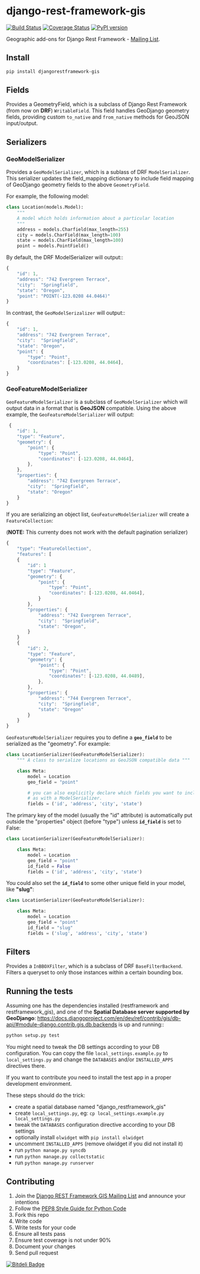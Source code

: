 django-rest-framework-gis
=========================

[![Build Status](https://travis-ci.org/djangonauts/django-rest-framework-gis.png?branch=master)](https://travis-ci.org/djangonauts/django-rest-framework-gis)
[![Coverage Status](https://coveralls.io/repos/djangonauts/django-rest-framework-gis/badge.png)](https://coveralls.io/r/djangonauts/django-rest-framework-gis)
[![PyPI version](https://badge.fury.io/py/djangorestframework-gis.png)](http://badge.fury.io/py/djangorestframework-gis)

Geographic add-ons for Django Rest Framework - [Mailing List](https://groups.google.com/forum/#!forum/django-rest-framework-gis).


Install
-------

```bash
pip install djangorestframework-gis
```


Fields
------

Provides a GeometryField, which is a subclass of Django Rest Framework (from now on **DRF**) `WritableField`.
This field handles GeoDjango geometry fields, providing custom `to_native`
and `from_native` methods for GeoJSON input/output.

Serializers
-----------

### GeoModelSerializer

Provides a `GeoModelSerializer`, which is a sublass of DRF `ModelSerializer`.
This serializer updates the field_mapping dictionary to include
field mapping of GeoDjango geometry fields to the above `GeometryField`.

For example, the following model:

```python
class Location(models.Model):
    """
    A model which holds information about a particular location
    """
    address = models.Charfield(max_length=255)
    city = models.CharField(max_length=100)
    state = models.CharField(max_length=100)
    point = models.PointField()
```

By default, the DRF ModelSerializer will output::

```javascript
{
    "id": 1,
    "address": "742 Evergreen Terrace",
    "city":  "Springfield",
    "state": "Oregon",
    "point": "POINT(-123.0208 44.0464)"
}
```

In contrast, the `GeoModelSerizalizer` will output::

```javascript
{
    "id": 1,
    "address": "742 Evergreen Terrace",
    "city":  "Springfield",
    "state": "Oregon",
    "point": {
        "type": "Point",
        "coordinates": [-123.0208, 44.0464],
    }
}
```

### GeoFeatureModelSerializer

`GeoFeatureModelSerializer` is a subclass of `GeoModelSerializer` which will output data in a format that is **GeoJSON**
compatible. Using the above example, the `GeoFeatureModelSerializer` will output:

```javascript
 {
    "id": 1,
    "type": "Feature",
    "geometry": {
        "point": {
            "type": "Point",
            "coordinates": [-123.0208, 44.0464],
        },
    },
    "properties": {
        "address": "742 Evergreen Terrace",
        "city":  "Springfield",
        "state": "Oregon"
    }
}
```

If you are serializing an object list, `GeoFeatureModelSerializer` will create a `FeatureCollection`:

(**NOTE:** This currenty does not work with the default pagination serializer)

```javascript
{
    "type": "FeatureCollection",
    "features": [
    {
        "id": 1
        "type": "Feature",
        "geometry": {
            "point": {
                "type": "Point",
                "coordinates": [-123.0208, 44.0464],
            }
        },
        "properties": {
            "address": "742 Evergreen Terrace",
            "city":  "Springfield",
            "state": "Oregon",
        }
    }
    {
        "id": 2,
        "type": "Feature",
        "geometry": {
            "point": {
                "type": "Point",
                "coordinates": [-123.0208, 44.0489],
            },
        },
        "properties": {
            "address": "744 Evergreen Terrace",
            "city":  "Springfield",
            "state": "Oregon"
        }
    }
}
```

`GeoFeatureModelSerializer` requires you to define a **`geo_field`** to be serialized as the "geometry".
For example:

```python
class LocationSerializer(GeoFeatureModelSerializer):
    """ A class to serialize locations as GeoJSON compatible data """

    class Meta:
        model = Location
        geo_field = "point"

        # you can also explicitly declare which fields you want to include
        # as with a ModelSerializer.
        fields = ('id', 'address', 'city', 'state')
```

The primary key of the model (usually the "id" attribute) is automatically put outside
the "properties" object (before "type") unless **`id_field`** is set to False:

```python
class LocationSerializer(GeoFeatureModelSerializer):

    class Meta:
        model = Location
        geo_field = "point"
        id_field = False
        fields = ('id', 'address', 'city', 'state')
```

You could also set the **`id_field`** to some other unique field in your model, like **"slug"**:

```python
class LocationSerializer(GeoFeatureModelSerializer):

    class Meta:
        model = Location
        geo_field = "point"
        id_field = "slug"
        fields = ('slug', 'address', 'city', 'state')
```

Filters
-------

Provides a `InBBOXFilter`, which is a subclass of DRF `BaseFilterBackend`.
Filters a queryset to only those instances within a certain bounding box.


Running the tests
-----------------

Assuming one has the dependencies installed (restframework and restframework_gis),
and one of the **Spatial Database server supported by GeoDjango**: https://docs.djangoproject.com/en/dev/ref/contrib/gis/db-api/#module-django.contrib.gis.db.backends is up and running::

```bash
python setup.py test
```

You might need to tweak the DB settings according to your DB configuration.
You can copy the file `local_settings.example.py` to `local_settings.py` and change
the `DATABASES` and/or `INSTALLED_APPS` directives there.

If you want to contribute you need to install the test app in a proper development environment.

These steps should do the trick:

* create a spatial database named "django_restframework_gis"
* create `local_settings.py`, eg: ``cp local_settings.example.py local_settings.py``
* tweak the `DATABASES` configuration directive according to your DB settings
* optionally install `olwidget` with `pip install olwidget`
* uncomment `INSTALLED_APPS` (remove olwidget if you did not install it)
* run `python manage.py syncdb`
* run `python manage.py collectstatic`
* run `python manage.py runserver`

Contributing
------------

1. Join the [Django REST Framework GIS Mailing List](https://groups.google.com/forum/#!forum/django-rest-framework-gis) and announce your intentions
2. Follow the [PEP8 Style Guide for Python Code](http://www.python.org/dev/peps/pep-0008/)
3. Fork this repo
4. Write code
5. Write tests for your code
6. Ensure all tests pass
7. Ensure test coverage is not under 90%
8. Document your changes
9. Send pull request


[![Bitdeli Badge](https://d2weczhvl823v0.cloudfront.net/djangonauts/django-rest-framework-gis/trend.png)](https://bitdeli.com/free "Bitdeli Badge")